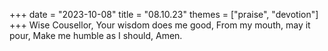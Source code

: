 +++
date = "2023-10-08"
title = "08.10.23"
themes = ["praise", "devotion"]
+++
Wise Cousellor,
Your wisdom does me good,
From my mouth, may it pour,
Make me humble as I should,
Amen.
